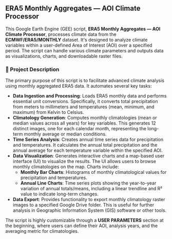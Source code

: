 ## ERA5 Monthly Aggregates — AOI Climate Processor

This Google Earth Engine (GEE) script, **ERA5 Monthly Aggregates — AOI Climate Processor**, processes climate data from the **ECMWF/ERA5/MONTHLY** dataset. It's designed to analyze climate variables within a user-defined Area of Interest (AOI) over a specified period. The script can handle various climate parameters and outputs data as visualizations, charts, and downloadable raster files.

### 📝 Project Description

The primary purpose of this script is to facilitate advanced climate analysis using monthly aggregated ERA5 data. It automates several key tasks:

  * **Data Ingestion and Processing**: Loads ERA5 monthly data and performs essential unit conversions. Specifically, it converts total precipitation from meters to millimeters and temperatures (mean, minimum, and maximum) from Kelvin to Celsius.
  * **Climatology Generation**: Computes monthly climatologies (mean or median values across all years) for key variables. This generates 12 distinct images, one for each calendar month, representing the long-term monthly average or median conditions.
  * **Time Series Analysis**: Creates annual time series data for precipitation and temperatures. It calculates the annual total precipitation and the annual average for each temperature variable within the specified AOI.
  * **Data Visualization**: Generates interactive charts and a map-based user interface (UI) to visualize the results. The UI allows users to browse monthly climatologies on the map. Charts include:
      * **Monthly Bar Charts**: Histograms of monthly climatological values for precipitation and temperatures.
      * **Annual Line Charts**: Time series plots showing the year-to-year variation of annual totals/means, including a linear trendline and R² value to indicate long-term changes.
  * **Data Export**: Provides functionality to export monthly climatology raster images to a specified Google Drive folder. This is useful for further analysis in Geographic Information System (GIS) software or other tools.

The script is highly customizable through a **USER PARAMETERS** section at the beginning, where users can define their AOI, analysis years, and the averaging metric for climatologies.
